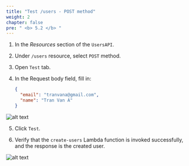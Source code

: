 ```yaml
---
title: "Test /users - POST method"
weight: 2
chapter: false
pre: " <b> 5.2 </b> "
---
```


1. In the _Resources_ section of the `UsersAPI`.
2. Under `/users` resource, select `POST` method.
3. Open `Test` tab.
4. In the Request body field, fill in:

   ```json
   {
     "email": "tranvana@gmail.com",
     "name": "Tran Van A"
   }
   ```

![alt text](/images/workshop-2/API-Gateway--users-POST-method--test-request.jpg)

5. Click `Test`.

6. Verify that the `create-users` Lambda function is invoked successfully, and the response is the created user.

![alt text](/images/workshop-2/API-Gateway--users-POST-method--test-results.jpg)
